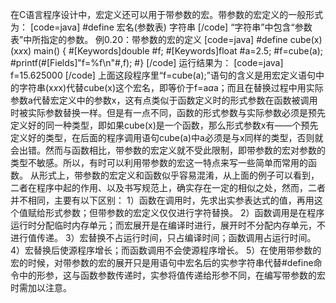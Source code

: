 在C语言程序设计中，宏定义还可以用于带参数的宏。带参数的宏定义的一般形式为：
[code=java]
#define 宏名(参数表) 字符串
[/code]
“字符串”中包含“参数表”中所指定的参数。
例0.20：带参数的宏的定义
[code=java]
#define cube(x) (x*x*x)
main()
{
	#[Keywords]double #f;
	#[Keywords]float #a=2.5;
	#f=cube(a);
	#printf(#[Fields]"f=%f\n"#,f);
#}
[/code]
运行结果为：
[code=java]
f=15.625000
[/code]
上面这段程序里“f=cube(a);”语句的含义是用宏定义语句中的字符串(x*x*x)代替cube(x)这个宏名，即等价于f=a*a*a；而且在替换过程中用实际参数a代替宏定义中的参数x，这有点类似于函数定义时的形式参数在函数被调用时被实际参数替换一样。但是有一点不同，函数的形式参数与实际参数必须是预先定义好的同一种类型，即如果cube(x)是一个函数，那么形式参数x有——个预先定义好的类型，在后面的程序调用语句cube(a)中a必须是与x同样的类型，否则就会出错。然而与函数相比，带参数的宏定义就不受此限制，即带参数的宏对参数的类型不敏感。所以，有时可以利用带参数的宏这一特点来写一些简单而常用的函数。
从形式上，带参数的宏定义和函数似乎容易混淆，从上面的例子可以看到，二者在程序中起的作用、以及书写规范上，确实存在一定的相似之处，然而，二者并不相同，主要有以下区别：
1）函数在调用时，先求出实参表达式的值，再用这个值赋给形式参数；但带参数的宏定义仅仅进行字符替换。
2）函数调用是在程序运行时分配临时内存单元；而宏展开是在编译时进行，展开时不分配内存单元，不进行值传递。
3）宏替换不占运行时间，只占编译时间；函数调用占运行时间。
4）宏替换后使源程序增长；而函数调用不会使源程序增长。
5）在使用带参数的宏的时候，对带参数的宏的展开只是用语句中宏名后的实参字符串代替#define命令中的形参，这与函数参数传递时，实参将值传递给形参不同，在编写带参数的宏时需加以注意。